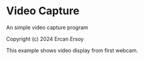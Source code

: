 # Video Capture

An simple video capture program

Copyright (c) 2024 Ercan Ersoy

This example shows video display from first webcam.
